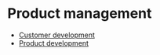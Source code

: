 # Product management

* [Customer development](customer-development.md)
* [Product development](product-development.md)


